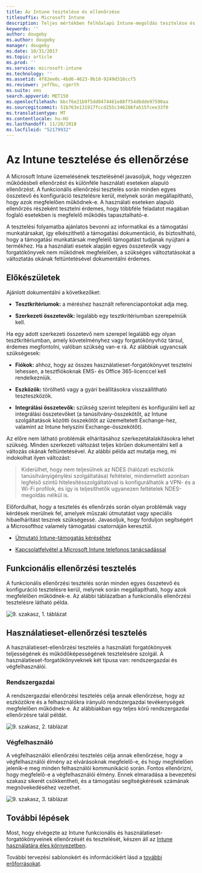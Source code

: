 ```yaml
---
title: Az Intune tesztelése és ellenőrzése
titlesuffix: Microsoft Intune
description: Teljes mértékben felhőalapú Intune-megoldás tesztelése és ellenőrzése saját környezetben.
keywords: ''
author: dougeby
ms.author: dougeby
manager: dougeby
ms.date: 10/31/2017
ms.topic: article
ms.prod: ''
ms.service: microsoft-intune
ms.technology: ''
ms.assetid: 4f82ee0c-4bd6-4623-9b10-9249d316ccf5
ms.reviewer: jeffbu, cgerth
ms.suite: ems
search.appverid: MET150
ms.openlocfilehash: bbcf6e21b9f5dd0474461e88ff54d6dde97590aa
ms.sourcegitcommit: 51b763e131917fccd255c346286fa515fcee33f0
ms.translationtype: MT
ms.contentlocale: hu-HU
ms.lasthandoff: 11/20/2018
ms.locfileid: "52179932"
---
```

# <a name="intune-testing-and-validation"></a>Az Intune tesztelése és ellenőrzése

A Microsoft Intune üzemelésének tesztelésénél javasoljuk, hogy végezzen működésbeli ellenőrzést és különféle használati eseteken alapuló ellenőrzést. A funkcionális ellenőrzési tesztelés során minden egyes összetevő és konfiguráció tesztelésre kerül, melynek során megállapítható, hogy azok megfelelően működnek-e. A használati eseteken alapuló ellenőrzés részeként tesztelni érdemes, hogy többféle feladatot magában foglaló esetekben is megfelelő működés tapasztalható-e. 

A tesztelési folyamatba ajánlatos bevonni az informatikai és a támogatási munkatársakat, így elkészíthető a támogatási dokumentáció, és biztosítható, hogy a támogatási munkatársak megfelelő támogatást tudjanak nyújtani a termékhez. Ha a használati esetek alapján egyes összetevők vagy forgatókönyvek nem működnek megfelelően, a szükséges változtatásokat a változtatás okának feltüntetésével dokumentálni érdemes.

## <a name="before-you-begin"></a>Előkészületek

Ajánlott dokumentálni a következőket:

-   **Tesztkritériumok:** a méréshez használt referenciapontokat adja meg.

-   **Szerkezeti összetevők:** legalább egy tesztkritériumban szerepelniük kell.

Ha egy adott szerkezeti összetevő nem szerepel legalább egy olyan tesztkritériumban, amely követelményhez vagy forgatókönyvhöz társul, érdemes megfontolni, valóban szükség van-e rá. Az alábbiak ugyancsak szükségesek:

-   **Fiókok:** ahhoz, hogy az összes használatieset-forgatókönyvet tesztelni lehessen, a tesztfiókoknak EMS- és Office 365-licenccel kell rendelkezniük.

-   **Eszközök:** törölhető vagy a gyári beállításokra visszaállítható teszteszközök.

-   **Integrálási összetevők:** szükség szerint telepíteni és konfigurálni kell az integrálási összetevőket (a tanúsítvány-összekötőt, az Intune szolgáltatások közötti összekötőt az üzemeltetett Exchange-hez, valamint az Intune helyszíni Exchange-összekötőt).

Az előre nem látható problémák elhárításához szerkezetátalakításokra lehet szükség. Minden szerkezeti változást teljes körűen dokumentálni kell a változás okának feltüntetésével. Az alábbi példa azt mutatja meg, mi indokolhat ilyen változást:

<blockquote>Kiderülhet, hogy nem teljesülnek az NDES (hálózati eszközök tanúsítványigénylési szolgáltatása) feltételei, mindemellett azonban legfelső szintű hitelesítésszolgáltatóval is konfigurálhatók a VPN- és a Wi-Fi profilok, és így is teljesíthetők ugyanezen feltételek NDES-megoldás nélkül is.</blockquote>

Előfordulhat, hogy a tesztelés és ellenőrzés során olyan problémák vagy kérdések merülnek fel, amelyek műszaki útmutatást vagy speciális hibaelhárítást tesznek szükségessé. Javasoljuk, hogy forduljon segítségért a Microsofthoz valamely támogatási csatornáján keresztül.

-   [Útmutató Intune-támogatás kéréséhez](get-support.md)

-   [Kapcsolatfelvétel a Microsoft Intune telefonos tanácsadással](/intune-classic/troubleshoot/contact-assisted-phone-support-for-microsoft-intune)

## <a name="functional-validation-testing"></a>Funkcionális ellenőrzési tesztelés

A funkcionális ellenőrzési tesztelés során minden egyes összetevő és konfiguráció tesztelésre kerül, melynek során megállapítható, hogy azok megfelelően működnek-e. Az alábbi táblázatban a funkcionális ellenőrzési tesztelésre látható példa.

![9. szakasz, 1. táblázat](./media/section-9-image-1-table.PNG)

## <a name="use-case-validation-testing"></a>Használatieset-ellenőrzési tesztelés

A használatieset-ellenőrzési tesztelés a használati forgatókönyvek teljességének és működőképességének tesztelésére szolgál. A használatieset-forgatókönyveknek két típusa van: rendszergazdai és végfelhasználói.

### <a name="it-admin"></a>Rendszergazdai

A rendszergazdai ellenőrzési tesztelés célja annak ellenőrzése, hogy az eszközökre és a felhasználókra irányuló rendszergazdai tevékenységek megfelelően működnek-e. Az alábbiakban egy teljes körű rendszergazdai ellenőrzésre talál példát.

![9. szakasz, 2. táblázat](./media/section-9-image-2-table.PNG)

### <a name="end-user"></a>Végfelhasználó

A végfelhasználói ellenőrzési tesztelés célja annak ellenőrzése, hogy a végfelhasználói élmény az elvárásoknak megfelelő-e, és hogy megfelelően jelenik-e meg minden felhasználói kommunikáció során. Fontos ellenőrizni, hogy megfelelő-e a végfelhasználói élmény. Ennek elmaradása a bevezetési szakasz sikerét csökkentheti, és a támogatási segítségkérések számának megnövekedéséhez vezethet.

![9. szakasz, 3. táblázat](./media/section-9-image-3-table.PNG)

## <a name="next-steps"></a>További lépések

Most, hogy elvégezte az Intune funkcionális és használatieset-forgatókönyveinek ellenőrzését és tesztelését, készen áll az [Intune használatára éles környezetben](planning-guide-rollout-plan.md).

További tervezési sablonokért és információkért lásd a [további erőforrásokat](planning-guide-resources.md).

